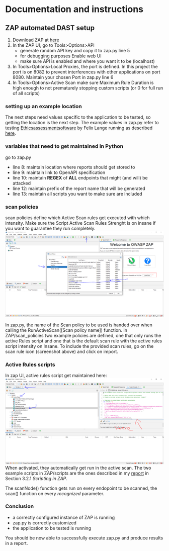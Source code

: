 # Documentation and instructions

## ZAP automated DAST setup

1. Download ZAP at [here](https://www.zaproxy.org/download/)
2. In the ZAP UI, go to Tools>Options>API
   - generate random API key and copy it to zap.py line 5
   - for debugging purposes Enable web UI
   - make sure API is enabled and where you want it to be (localhost)
3. In Tools>Options>Local Proxies, the port is defined. In this project the port is on 8082 to prevent interferences with other applications on port 8080. Maintain your chosen Port in zap.py line 6
4. In Tools>Options>Active Scan make sure Maximum Rule Duration is high enough to not prematurely stopping custom scripts (or 0 for full run of all scripts)

### setting up an example location

The next steps need values specific to the application to be tested, so getting the location is the next step. The example values in zap.py refer to testing [Ethicsassessmentsoftware](https://github.com/FelixOliverLange/EthicsAssessmentSoftware) by Felix Lange running as described [here](https://github.com/FelixOliverLange/EthicsAssessmentSoftware#with-docker-compose).

### variables that need to get maintained in Python

go to zap.py

- line 8: maintain location where reports should get stored to
- line 9: maintain link to OpenAPI specification
- line 10: maintain **REGEX** of **ALL** endpoints that might (and will) be attacked
- line 12: maintain prefix of the report name that will be generated
- line 13: maintain all scripts you want to make sure are included

### scan policies

scan policies define which Active Scan rules get executed with which intensity. Make sure the Script Active Scan Rules Strenght is on insane if you want to guarantee they run completely.
![Screenshot](Pictures/ScanPolicy.PNG)

In zap.py, the name of the Scan policy to be used is handed over when calling the RunActiveScan([Scan policy name]) function. In ZAP/scan_policies two example policies are defined, one that only runs the active Rules script and one that is the default scan rule with the active rules script intensity on Insane.
To include the provided scan rules, go on the scan rule icon (screenshot above) and click on import.

### Active Rules scripts

In zap UI, active rules script get maintained here: ![Screenshot](Pictures/ActiveRulesScripts.PNG)
When activated, they automatically get run in the active scan. The two example scripts in ZAP/scripts are the ones described in my [report](https://github.tools.sap/I538925/T3_2000-Philipp/blob/main/Praxisbericht.pdf)
 in Section 3.2.1 *Scripting in ZAP*.

 The scanNode() function gets run on every endopoint to be scanned, the scan() function on every *recognized* parameter.

### Conclusion

- a correctly configured instance of ZAP is running
- zap.py is correctly customized
- the application to be tested is running

You should be now able to successfully execute zap.py and produce results in a report.


